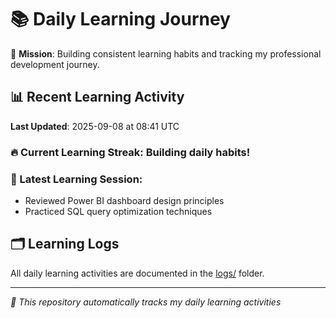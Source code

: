 # 📚 Daily Learning Journey

🎯 **Mission**: Building consistent learning habits and tracking my professional development journey.

## 📊 Recent Learning Activity

**Last Updated**: 2025-09-08 at 08:41 UTC

### 🔥 Current Learning Streak: Building daily habits!

### 📝 Latest Learning Session:
- Reviewed Power BI dashboard design principles
- Practiced SQL query optimization techniques

## 🗂️ Learning Logs

All daily learning activities are documented in the [logs/](./logs/) folder.

---
*🤖 This repository automatically tracks my daily learning activities*
